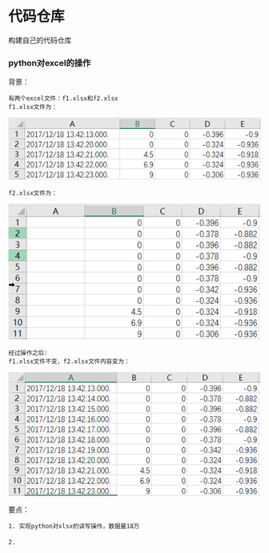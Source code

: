 # 代码仓库
构建自己的代码仓库

### python对excel的操作

背景：
```
有两个excel文件：f1.xlsx和f2.xlsx
f1.xlsx文件为：
```

![1569852766602](README.assets/1569852766602.png)
```
f2.xlsx文件为：
```
![1569852799960](README.assets/1569852799960.png)
```
经过操作之后:
f1.xlsx文件不变，f2.xlsx文件内容变为：
```
![1569853016484](README.assets/1569853016484.png)


要点：
```
1. 实现python对xlsx的读写操作，数据量18万

​2. 
```